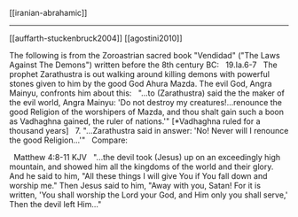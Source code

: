 [[iranian-abrahamic]]

---

[[auffarth-stuckenbruck2004]]
[[agostini2010]]


The following is from the Zoroastrian sacred book "Vendidad" ("The Laws Against The Demons") written before the 8th century BC:
 
19.Ia.6-7
 
The prophet Zarathustra is out walking around killing demons with powerful stones given to him by the good God Ahura Mazda. The evil God, Angra Mainyu, confronts him about this:
 
"...to (Zarathustra) said the the maker of the evil world, Angra Mainyu: 'Do not destroy my creatures!...renounce the good Religion of the worshipers of Mazda, and thou shalt gain such a boon as Vadhaghna gained, the ruler of nations.'" [*Vadhaghna ruled for a thousand years]
 
7. "...Zarathustra said in answer: 'No! Never will I renounce the good Religion...'"
 
Compare:

 
Matthew 4:8-11 KJV
 
"...the devil took (Jesus) up on an exceedingly high mountain, and showed him all the kingdoms of the world and their glory. And he said to him, "All these things I will give You if You fall down and worship me." Then Jesus said to him, "Away with you, Satan! For it is written, 'You shall worship the Lord your God, and Him only you shall serve,' Then the devil left Him..."
